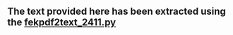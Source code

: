 ## The text provided here has been extracted using the <a href="https://github.com/kafidas/just-text/tree/be7b1f74d649915767a06062e8561a7428d1433f/pdf-text-processing">fekpdf2text_2411.py</a>
